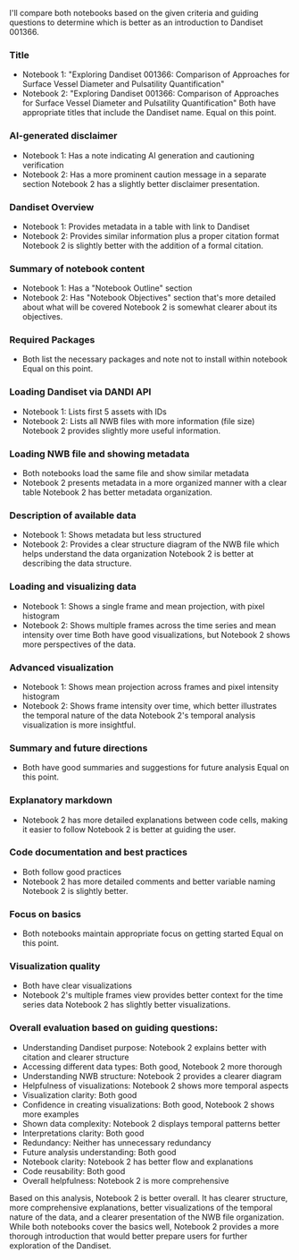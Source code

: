I'll compare both notebooks based on the given criteria and guiding questions to determine which is better as an introduction to Dandiset 001366.

### Title
- Notebook 1: "Exploring Dandiset 001366: Comparison of Approaches for Surface Vessel Diameter and Pulsatility Quantification"
- Notebook 2: "Exploring Dandiset 001366: Comparison of Approaches for Surface Vessel Diameter and Pulsatility Quantification"
Both have appropriate titles that include the Dandiset name. Equal on this point.

### AI-generated disclaimer
- Notebook 1: Has a note indicating AI generation and cautioning verification
- Notebook 2: Has a more prominent caution message in a separate section
Notebook 2 has a slightly better disclaimer presentation.

### Dandiset Overview
- Notebook 1: Provides metadata in a table with link to Dandiset
- Notebook 2: Provides similar information plus a proper citation format
Notebook 2 is slightly better with the addition of a formal citation.

### Summary of notebook content
- Notebook 1: Has a "Notebook Outline" section
- Notebook 2: Has "Notebook Objectives" section that's more detailed about what will be covered
Notebook 2 is somewhat clearer about its objectives.

### Required Packages
- Both list the necessary packages and note not to install within notebook
Equal on this point.

### Loading Dandiset via DANDI API
- Notebook 1: Lists first 5 assets with IDs
- Notebook 2: Lists all NWB files with more information (file size)
Notebook 2 provides slightly more useful information.

### Loading NWB file and showing metadata
- Both notebooks load the same file and show similar metadata
- Notebook 2 presents metadata in a more organized manner with a clear table
Notebook 2 has better metadata organization.

### Description of available data
- Notebook 1: Shows metadata but less structured
- Notebook 2: Provides a clear structure diagram of the NWB file which helps understand the data organization
Notebook 2 is better at describing the data structure.

### Loading and visualizing data
- Notebook 1: Shows a single frame and mean projection, with pixel histogram
- Notebook 2: Shows multiple frames across the time series and mean intensity over time
Both have good visualizations, but Notebook 2 shows more perspectives of the data.

### Advanced visualization
- Notebook 1: Shows mean projection across frames and pixel intensity histogram
- Notebook 2: Shows frame intensity over time, which better illustrates the temporal nature of the data
Notebook 2's temporal analysis visualization is more insightful.

### Summary and future directions
- Both have good summaries and suggestions for future analysis
Equal on this point.

### Explanatory markdown
- Notebook 2 has more detailed explanations between code cells, making it easier to follow
Notebook 2 is better at guiding the user.

### Code documentation and best practices
- Both follow good practices
- Notebook 2 has more detailed comments and better variable naming
Notebook 2 is slightly better.

### Focus on basics
- Both notebooks maintain appropriate focus on getting started
Equal on this point.

### Visualization quality
- Both have clear visualizations
- Notebook 2's multiple frames view provides better context for the time series data
Notebook 2 has slightly better visualizations.

### Overall evaluation based on guiding questions:
- Understanding Dandiset purpose: Notebook 2 explains better with citation and clearer structure
- Accessing different data types: Both good, Notebook 2 more thorough
- Understanding NWB structure: Notebook 2 provides a clearer diagram
- Helpfulness of visualizations: Notebook 2 shows more temporal aspects
- Visualization clarity: Both good
- Confidence in creating visualizations: Both good, Notebook 2 shows more examples
- Shown data complexity: Notebook 2 displays temporal patterns better
- Interpretations clarity: Both good
- Redundancy: Neither has unnecessary redundancy
- Future analysis understanding: Both good
- Notebook clarity: Notebook 2 has better flow and explanations
- Code reusability: Both good
- Overall helpfulness: Notebook 2 is more comprehensive

Based on this analysis, Notebook 2 is better overall. It has clearer structure, more comprehensive explanations, better visualizations of the temporal nature of the data, and a clearer presentation of the NWB file organization. While both notebooks cover the basics well, Notebook 2 provides a more thorough introduction that would better prepare users for further exploration of the Dandiset.